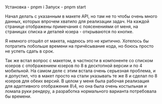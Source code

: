 Установка - pnpm i
Запуск - pnpm start

Начал делать с указанным в макете API, но там не то чтобы очень много данных, которых впрочем хватило для реализации задач.
На каждой странице отображены примечания с поясенениями от меня, на страницах списка и деталей юзера - открываются по кнопке.

Я немного отошёл от макета, надеюсь это не критично. Хотелось бы потратить побольше времени на причёсывание кода, но боюсь просто не успеть сдать в срок.

Так же встал вопрос с макетом, в частности в компоненте со списком юзеров с отображением юзеров по 8 в десктопной версии
и по 4 мобильной. На самом деле с этим встала очень серьезная проблема, и я допустил, что в макет просто на стали указывать те же 8 и сделал по 8 юзеров для обеих версий.
В целом у меня была рабочая реализация для адаптивного отображения 8\4, но она была очень костыльная и ломала руки рендеру, а разработка нормального варианта потребовала бы времени.

